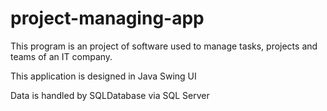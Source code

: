 # project-managing-app

<p>This program is an project of software used to manage tasks, projects and teams of an IT company.</p>
<p>This application is designed in Java Swing UI</p>
<p>Data is handled by SQLDatabase via SQL Server</p>
